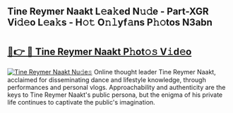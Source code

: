 ## Tine Reymer Naakt L𝚎a𝚔ed N𝚞𝚍e - Part-XGR Vi𝚍𝚎o L𝚎a𝚔s - H𝚘𝚝 O𝚗𝚕yf𝚊ns P𝚑𝚘tos N3abn

# <h2><a href="http://kfcgbol.oniu.top/?m=Tine+Reymer+Naakt">🔗👉 🔴 Tine Reymer Naakt P𝚑ot𝚘𝚜 V𝚒d𝚎o</a></h2>

[![Tine Reymer Naakt Nu𝚍e𝚜](https://i.imgur.com/0qMVB7G.gif)](http://kfcgbol.oniu.top/?m=Tine+Reymer+Naakt)
Online thought leader Tine Reymer Naakt, acclaimed for disseminating dance and lifestyle knowledge, through performances and personal vlogs. Approachability and authenticity are the keys to Tine Reymer Naakt's public persona, but the enigma of his private life continues to captivate the public's imagination.  

